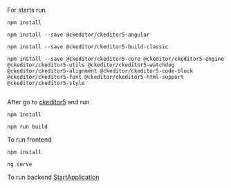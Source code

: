 For starts run
```
npm install

npm install --save @ckeditor/ckeditor5-angular

npm install --save @ckeditor/ckeditor5-build-classic

npm install --save @ckeditor/ckeditor5-core @ckeditor/ckeditor5-engine @ckeditor/ckeditor5-utils @ckeditor/ckeditor5-watchdog @ckeditor/ckeditor5-alignment @ckeditor/ckeditor5-code-block @ckeditor/ckeditor5-font @ckeditor/ckeditor5-html-support @ckeditor/ckeditor5-style


```

After go to [ckeditor5](frontend/ckeditor5) and run
```
npm install 

npm run build
```

To run frontend
```
npm install

ng serve
```

To run backend
[StartApplication](backend/src/main/java/com/fo4ik/kinacademy/StartApplication.java)
